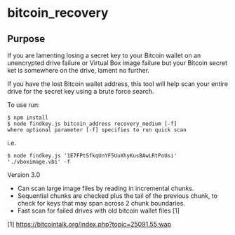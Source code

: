 # bitcoin_recovery

## Purpose

If you are lamenting losing a secret key to your Bitcoin wallet on an unencrypted drive failure or Virtual Box image failure but your Bitcoin secret ket is somewhere on the drive, lament no further.

If you have the lost Bitcoin wallet address, this tool will help scan your entire drive for the secret key using a brute force search.


To use run:
```
$ npm install
$ node findkey.js bitcoin_address recovery_medium [-f]
where optional parameter [-f] specifies to run quick scan
```

i.e.

```
$ node findkey.js '1E7FPtSfkqUnYF5UuXhyKusBAwLRtPoUsi' './vboximage.vbi' -f
```

Version 3.0

- Can scan large image files by reading in incremental chunks.
- Sequential chunks are checked plus the tail of the previous chunk, to 
  check for keys that may span across 2 chunk boundaries.
- Fast scan for failed drives with old bitcoin wallet files [1] 

[1] https://bitcointalk.org/index.php?topic=25091.55;wap
